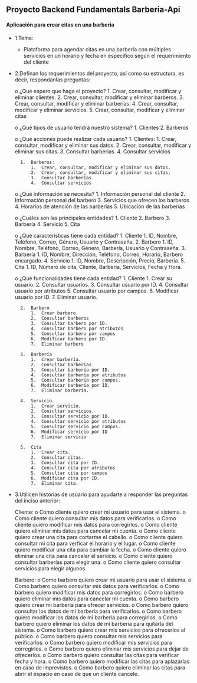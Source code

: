 
## Proyecto Backend Fundamentals Barberia-Api
#### Aplicación para crear citas en una barberia 

- 1.Tema:
	-	Plataforma para agendar citas en una barbería con múltiples servicios en un horario y fecha en específico según el requerimiento del cliente  

- 2.Definan los requerimientos del proyecto, así como su estructura, es decir, respondanlas preguntas:

	o	¿Qué espero que haga el proyecto?
			1.	Crear, consultar, modificar y eliminar clientes.
			2.	Crear, consultar, modificar y eliminar barberos.
			3.	Crear, consultar, modificar y eliminar barberías.
			4.	Crear, consultar, modificar y eliminar servicios.
			5.	Crear, consultar, modificar y eliminar citas

	o	¿Qué tipos de usuario tendrá nuestro sistema?
		1.	Clientes
		2.	Barberos

	o	¿Qué acciones puede realizar cada usuario?
		1.	Clientes:
			1.	Crear, consultar, modificar y eliminar sus datos.
			2.	Crear, consultar, modificar y eliminar sus citas.
			3.	Consultar barberías.
			4.	Consultar servicios

		1.	Barberos:
			1.	Crear, consultar, modificar y eliminar sus datos.
			2.	Crear, consultar, modificar y eliminar sus citas.
			3.	Consultar barberías.
			4.	Consultar servicios

	o	¿Qué información se necesita?
		1.	Información personal del cliente
		2.	Información personal del barbero
		3.	Servicios que ofrecen los barberos
		4.	Horarios de atención de las barberías
		5.	Ubicación de las barberías

	o	¿Cuáles son las principales entidades?
		1.	Cliente
		2.	Barbero
		3.	Barbería
		4.	Servicio
		5.	Cita

	o	¿Qué características tiene cada entidad?
		1.	Cliente
			1.	ID, Nombre, Teléfono, Correo, Género, Usuario y Contraseña.
		2.	Barbero
			1.	ID, Nombre, Teléfono, Correo, Género, Barbería, Usuario y Contraseña.
		3.	Barbería
			1.	ID, Nombre, Dirección, Teléfono, Correo, Horario, Barbero encargado.
		4.	Servicio
			1.	ID, Nombre, Descripción, Precio, Barberia.
		5.	Cita
			1.	ID, Número de cita, Cliente, Barbería, Servicios, Fecha y Hora.

	o	¿Qué funcionalidades tiene cada entidad?
		1.	Cliente
			1.	Crear su usuario.
			2.	Consultar usuarios.
			3.	Consultar usuario por ID.
			4.	Consultar usuario por atributos
			5.	Consultar usuario por campos. 
			6.	Modificar usuario por ID.
			7.	Eliminar usuario.

		2.	Barbero
			1.	Crear barbero.
			2.	Consultar barberos
			3.	Consultar barbero por ID.
			4.	Consultar barbero por atributos
			5.	Consultar barbero por campos
			6.	Modificar barbero por ID.
			7.	Eliminar barbero

		3.	Barbería
			1.	Crear barbería.
			2.	Consultar barberías
			3.	Consultar barbería por ID.
			4.	Consultar barbería por atributos
			5.	Consultar barbería por campos.
			6.	Modificar barbería por ID.
			7.	Eliminar barbería.

		4.	Servicio
			1.	Crear servicio.
			2.	Consultar servicios.
			3.	Consultar servicio por ID.
			4.	Consultar servicio por atributos
			5.	Consultar servicio por campos.
			6.	Modificar servicio por ID
			7.	Eliminar servicio

		5.	Cita
			1.	Crear cita.
			2.	Consultar citas.
			3.	Consultar cita por ID.
			4.	Consultar cita por atributos
			5.	Consultar cita por campos
			6.	Modificar cita por ID.
			7.	Eliminar cita.

- 3.Utilicen historias de usuario para ayudarte a responder las preguntas del inciso anterior:

	Cliente:
		o	Como cliente quiero crear mi usuario para usar el sistema.
		o	Como cliente quiero consultar mis datos para verificarlos.
		o	Como cliente quiero modificar mis datos para corregirlos.
		o	Como cliente quiero eliminar mis datos para cancelar mi cuenta.
		o	Como cliente quiero crear una cita para cortarme el cabello.
		o	Como cliente quiero consultar mi cita para verficar el horario y el lugar.
		o	Como cliente quiero modificar una cita para cambiar la fecha.
		o	Como cliente quiero eliminar una cita para cancelar el servicio.
		o	Como cliente quiero consultar barberías para elegir una.
		o	Como cliente quiero consultar servicios para elegir algunos.

	Barbero:
		o	Como barbero quiero crear mi usuario para usar el sistema.
		o	Como barbero quiero consultar mis datos para verificarlos.
		o	Como barbero quiero modificar mis datos para corregirlos.
		o	Como barbero quiero eliminar mis datos para cancelar mi cuenta.
		o	Como barbero quiero crear mi barberia para ofrecer servicios.
		o	Como barbero quiero consultar los datos de mi barbería para verificarlos.
		o	Como barbero quiero modificar los datos de mi barbería para corregirlos.
		o	Como barbero quiero eliminar los datos de mi barbería para quitarla del sistema.
		o	Como barbero quiero crear mis servicios para ofrecerlos al público.
		o	Como barbero quiero consultar mis servicios para verificarlos.
		o	Como barbero quiero modificar mis servicios para corregirlos.
		o	Como barbero quiero eliminar mis servicios para dejar de ofrecerlos.
		o	Como barbero quiero consultar las citas para verificar fecha y hora.
		o	Como barbero quiero modificar las citas para aplazarlas en caso de imprevistos.
		o	Como barbero quiero eliminar las citas para abrir el espacio en caso de que un cliente cancele.
